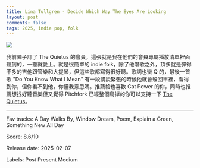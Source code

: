 ```yaml
---
title: Lina Tullgren - Decide Which Way The Eyes Are Looking
layout: post
comments: false
tags: 2025, indie pop, folk
---
```


![](https://i.discogs.com/SxnLXMPi1YRe5UGX599slUrDUh7o5VVwPRBeYGAAiwc/rs:fit/g:sm/q:90/h:600/w:600/czM6Ly9kaXNjb2dz/LWRhdGFiYXNlLWlt/YWdlcy9SLTMzNDIy/Njc4LTE3NDIwOTcy/OTUtNTM0My5qcGVn.jpeg)

我前陣子訂了 The Quietus 的會員，這張就是我在他們的會員專屬播放清單裡面聽到的，一聽就愛上。就是很簡單的 indie folk，除了他唱歌之外，頂多就是彈得不多的吉他跟管樂和大提琴，但這些歌都寫得很好聽。歌詞也蠻 Q 的，最後一首歌 "Do You Know What I Mean" 有一段講說緊張的時候他就會躲回車裡，看得到你，但你看不到他，你懂我意思嗎。推薦給也喜歡 Cat Power 的你，同時也推薦想找好聽音樂但又覺得 Pitchfork 已經整個鳥掉的你可以支持一下 [The Quietus](https://thequietus.com/)。

---

Fav tracks: A Day Walks By, Window Dream, Poem, Explain a Green, Something New All Day

Score: 8.6/10

Release date: 2025-02-07

Labels: Post Present Medium

